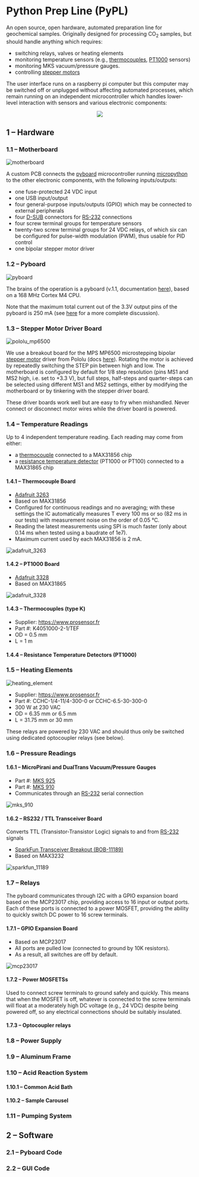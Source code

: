 # Python Prep Line (PyPL)

An open source, open hardware, automated preparation line for geochemical samples. Originally designed for processing CO<sub>2</sub> samples, but should handle anything which requires:

* switching relays, valves or heating elements
* monitoring temperature sensors (e.g., [thermocouples](https://en.wikipedia.org/wiki/Thermocouple), [PT1000](https://en.wikipedia.org/wiki/Resistance_thermometer) sensors)
* monitoring MKS vacuum/pressure gauges.
* controlling [stepper motors](https://en.wikipedia.org/wiki/Stepper_motor)

The user interface runs on a raspberry pi computer but this computer may be switched off or unplugged without affecting automated processes, which remain running on an independent microcontroller which handles lower-level interaction with sensors and various electronic components:

<div align="center">
<img src="pictures/pypl_schematic.png">
</div>

## 1 – Hardware
### 1.1 – Motherboard

![motherboard](pictures/motherboard.png)

A custom PCB connects the [pyboard](https://store.micropython.org/product/PYBv1.1) microcontroller running [micropython](https://docs.micropython.org/en/latest/index.html) to the other electronic components, with the following inputs/outputs:

* one fuse-protected 24 VDC input
* one USB input/output
* four general-purpose inputs/outputs (GPIO) which may be connected to external peripherals
* four [D-SUB](https://en.wikipedia.org/wiki/D-subminiature) connectors for [RS-232](https://en.wikipedia.org/wiki/RS-232) connections
* four screw terminal groups for temperature sensors
* twenty-two screw terminal groups for 24 VDC relays, of which six can be configured for pulse-width modulation (PWM), thus usable for PID control
* one bipolar stepper motor driver

### 1.2 – Pyboard

![pyboard](pictures/pyboard.png)

The brains of the operation is a pyboard (v.1.1, documentation [here](https://docs.micropython.org/en/latest/pyboard/quickref.html)), based on a 168 MHz Cortex M4 CPU.

Note that the maximum total current out of the 3.3V output pins of the pyboard is 250 mA (see [here](https://forum.micropython.org/viewtopic.php?t=9329) for a more complete discussion).

### 1.3 – Stepper Motor Driver Board

![pololu_mp6500](pictures/pololu_mp6500.png)


We use a breakout board for the MPS MP6500 microstepping bipolar [stepper motor](https://en.wikipedia.org/wiki/Stepper_motor) driver from Pololu (docs [here](https://www.pololu.com/product/2966)). Rotating the motor is achieved by repeatedly switching the STEP pin between high and low. The motherboard is configured by default for 1/8 step resolution (pins MS1 and MS2 high, i.e. set to +3.3 V), but full steps, half-steps and quarter-steps can be selected using different MS1 and MS2 settings, either by modifying the motherboard or by tinkering with the stepper driver board.

These driver boards work well but are easy to fry when mishandled. Never connect or disconnect motor wires while the driver board is powered.

### 1.4 – Temperature Readings

Up to 4 independent temperature reading. Each reading may come from either:

* a [thermocouple](https://en.wikipedia.org/wiki/Thermocouple) connected to a MAX31856 chip
* a [resistance temperature detector](https://en.wikipedia.org/wiki/Resistance_thermometer) (PT1000 or PT100) connected to a MAX31865 chip

#### 1.4.1 – Thermocouple Board

* [Adafruit 3263](https://www.adafruit.com/product/3263)
* Based on MAX31856
* Configured for continuous readings and no averaging; with these settings the IC automatically measures T every 100 ms or so (82 ms in our tests) with measurement noise on the order of 0.05 °C.
* Reading the latest measurements using SPI is much faster (only about 0.14 ms when tested using a baudrate of 1e7).
* Maximum current used by each MAX31856 is 2 mA.

![adafruit_3263](pictures/adafruit_3263.png)

#### 1.4.2 – PT1000 Board

* [Adafruit 3328](https://www.adafruit.com/product/3328)
* Based on MAX31865

![adafruit_3328](pictures/adafruit_3328.png)

#### 1.4.3 – Thermocouples (type K)

* Supplier: https://www.prosensor.fr
* Part #: K4051000-2-1/TEF
* OD = 0.5 mm
* L = 1 m

#### 1.4.4 – Resistance Temperature Detectors  (PT1000)

### 1.5 – Heating Elements
![heating_element](pictures/heating_element.png)

* Supplier: https://www.prosensor.fr
* Part #: CCHC-1/4-11/4-300-0 or CCHC-6.5-30-300-0
* 300 W at 230 VAC
* OD = 6.35 mm or 6.5 mm
* L = 31.75 mm or 30 mm

These relays are powered by 230 VAC and should thus only be switched using dedicated optocoupler relays (see below). 

### 1.6 – Pressure Readings

#### 1.6.1 – MicroPirani and DualTrans Vacuum/Pressure Gauges

* Part #: [MKS 925](https://www.mksinst.com/f/925-micro-pirani-vacuum-transducer)
* Part #: [MKS 910](https://www.mksinst.com/f/910-micro-pirani-vacuum-transducer)
* Communicates through an [RS-232](https://en.wikipedia.org/wiki/RS-232) serial connection

![mks_910](pictures/mks_910.png)

#### 1.6.2 – RS232 / TTL Transceiver Board

Converts TTL (Transistor-Transistor Logic) signals to and from [RS-232](https://en.wikipedia.org/wiki/RS-232) signals

* [SparkFun Transceiver Breakout (BOB-11189)](https://www.sparkfun.com/products/11189)
* Based on MAX3232

![sparkfun_11189](pictures/sparkfun_11189.png)

### 1.7 – Relays

The pyboard communicates through I2C with a GPIO expansion board based on the MCP23017 chip, providing access to 16 input or output ports. Each of these ports is connected to a power MOSFET, providing the ability to quickly switch DC power to 16 screw terminals.

#### 1.7.1 – GPIO Expansion Board

* Based on MCP23017
* All ports are pulled low (connected to ground by 10K resistors).
* As a result, all switches are off by default.

![mcp23017](pictures/mcp23017.png)

#### 1.7.2 – Power MOSFETSs

Used to connect screw terminals to ground safely and quickly. This means that when the MOSFET is off, whatever is connected to the screw terminals will float at a moderately high DC voltage (e.g., 24 VDC) despite being powered off, so any electrical connections should be suitably insulated.

#### 1.7.3 – Optocoupler relays

### 1.8 – Power Supply
### 1.9 – Aluminum Frame
### 1.10 – Acid Reaction System
#### 1.10.1 – Common Acid Bath
#### 1.10.2 – Sample Carousel
### 1.11 – Pumping System
## 2 – Software
### 2.1 – Pyboard Code
### 2.2 – GUI Code